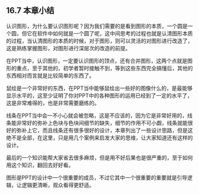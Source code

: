 ## **16.7**  **本章小结**

认识图形，为什么要认识图形呢？因为我们需要的是看到图形的本质，一个圆是一个圆，但它在软件中如何就是一个圆了呢，这中间思考的过程也就是认清图形本质的过程，当认清图形的本质的时候，对于图形，则可以灵活的对图形进行改造了，这是熟练掌握图形，对图形进行深层次的改造的前提。

在PPT当中，认识图形，一定要认识图形的顶点，还有合并图形，这两个点就是图形的重点，至于其他的，初学者暂时接触不到，等到这些东西完全搞懂后，其他的东西相对而言就是比较简单的东西了。

鼠绘是一个非常好的东西，在PPT当中能够鼠绘出一些好的图像什么的，是最能够显示水平的，这至少证明了你对PPT中的各种图形的运用已经到了一定的水平了，这是非常难得的，也是非常需要磨练的。

线条在PPT当中会一不小心就会被忽略，这是不应该的，因为它是非常好用的，线条能非常好的弥补上色块与色块间细节的缺失，细节的作用不可小觑，线条就能很好的弥补上它，而且线条还有很多很好的设计，本章列出了一些设计思路，但是这绝不是全部，在这里，只是用几个案例来启发大家的思维，让大家知道还有这样的设计。

最后的一个知识能帮大家省去很多麻烦，但是用不好后果也是很严重的，至于如何用这个知识，翻回去好好看。

图形是PPT的设计中一个很重要的成员，不过它其中一个很重要的重要就是引导逻辑，让逻辑更清晰，观众看得更舒适。

